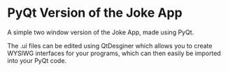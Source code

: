 # PyQt Version of the Joke App

A simple two window version of the Joke App, made using PyQt.

The .ui files can be edited using QtDesginer which allows you to create WYSIWG interfaces for your programs, which can
then easily be imported into your PyQt code.
